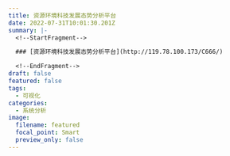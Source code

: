 ```yaml
---
title: 资源环境科技发展态势分析平台
date: 2022-07-31T10:01:30.201Z
summary: |-
  <!--StartFragment-->

  ### [资源环境科技发展态势分析平台](http://119.78.100.173/C666/)

  <!--EndFragment-->
draft: false
featured: false
tags:
  - 可视化
categories:
  - 系统分析
image:
  filename: featured
  focal_point: Smart
  preview_only: false
---
```

